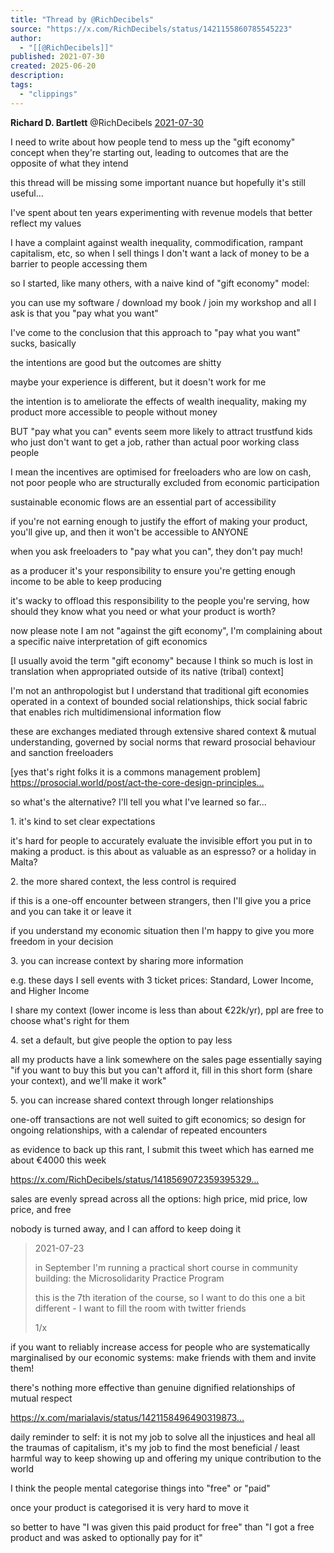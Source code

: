 ```yaml
---
title: "Thread by @RichDecibels"
source: "https://x.com/RichDecibels/status/1421155860785545223"
author:
  - "[[@RichDecibels]]"
published: 2021-07-30
created: 2025-06-20
description:
tags:
  - "clippings"
---
```

**Richard D. Bartlett** @RichDecibels [2021-07-30](https://x.com/RichDecibels/status/1421155852203986950)

I need to write about how people tend to mess up the "gift economy" concept when they're starting out, leading to outcomes that are the opposite of what they intend

this thread will be missing some important nuance but hopefully it's still useful...

I've spent about ten years experimenting with revenue models that better reflect my values

I have a complaint against wealth inequality, commodification, rampant capitalism, etc, so when I sell things I don't want a lack of money to be a barrier to people accessing them

so I started, like many others, with a naive kind of "gift economy" model:

you can use my software / download my book / join my workshop and all I ask is that you "pay what you want"

I've come to the conclusion that this approach to "pay what you want" sucks, basically

the intentions are good but the outcomes are shitty

maybe your experience is different, but it doesn't work for me

the intention is to ameliorate the effects of wealth inequality, making my product more accessible to people without money

BUT "pay what you can" events seem more likely to attract trustfund kids who just don't want to get a job, rather than actual poor working class people

I mean the incentives are optimised for freeloaders who are low on cash, not poor people who are structurally excluded from economic participation

sustainable economic flows are an essential part of accessibility

if you're not earning enough to justify the effort of making your product, you'll give up, and then it won't be accessible to ANYONE

when you ask freeloaders to "pay what you can", they don't pay much!

as a producer it's your responsibility to ensure you're getting enough income to be able to keep producing

it's wacky to offload this responsibility to the people you're serving, how should they know what you need or what your product is worth?

now please note I am not "against the gift economy", I'm complaining about a specific naive interpretation of gift economics

\[I usually avoid the term "gift economy" because I think so much is lost in translation when appropriated outside of its native (tribal) context\]

I'm not an anthropologist but I understand that traditional gift economies operated in a context of bounded social relationships, thick social fabric that enables rich multidimensional information flow

these are exchanges mediated through extensive shared context & mutual understanding, governed by social norms that reward prosocial behaviour and sanction freeloaders

\[yes that's right folks it is a commons management problem\] https://prosocial.world/post/act-the-core-design-principles…

so what's the alternative? I'll tell you what I've learned so far...

1\. it's kind to set clear expectations

it's hard for people to accurately evaluate the invisible effort you put in to making a product. is this about as valuable as an espresso? or a holiday in Malta?

2\. the more shared context, the less control is required

if this is a one-off encounter between strangers, then I'll give you a price and you can take it or leave it

if you understand my economic situation then I'm happy to give you more freedom in your decision

3\. you can increase context by sharing more information

e.g. these days I sell events with 3 ticket prices: Standard, Lower Income, and Higher Income

I share my context (lower income is less than about €22k/yr), ppl are free to choose what's right for them

4\. set a default, but give people the option to pay less

all my products have a link somewhere on the sales page essentially saying "if you want to buy this but you can't afford it, fill in this short form (share your context), and we'll make it work"

5\. you can increase shared context through longer relationships

one-off transactions are not well suited to gift economics; so design for ongoing relationships, with a calendar of repeated encounters

as evidence to back up this rant, I submit this tweet which has earned me about €4000 this week

https://x.com/RichDecibels/status/1418569072359395329…

sales are evenly spread across all the options: high price, mid price, low price, and free

nobody is turned away, and I can afford to keep doing it

> 2021-07-23
> 
> in September I'm running a practical short course in community building: the Microsolidarity Practice Program
> 
> this is the 7th iteration of the course, so I want to do this one a bit different - I want to fill the room with twitter friends
> 
> 1/x

if you want to reliably increase access for people who are systematically marginalised by our economic systems: make friends with them and invite them!

there's nothing more effective than genuine dignified relationships of mutual respect

https://x.com/marialavis/status/1421158496490319873…

daily reminder to self: it is not my job to solve all the injustices and heal all the traumas of capitalism, it's my job to find the most beneficial / least harmful way to keep showing up and offering my unique contribution to the world

I think the people mental categorise things into "free" or "paid"

once your product is categorised it is very hard to move it

so better to have "I was given this paid product for free" than "I got a free product and was asked to optionally pay for it"
